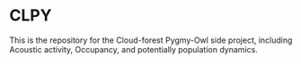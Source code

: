 # CLPY
This is the repository for the Cloud-forest Pygmy-Owl side project, including Acoustic activity, Occupancy, and potentially population dynamics.

